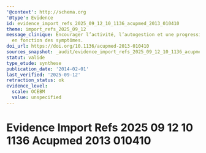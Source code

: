```yaml
---
'@context': http://schema.org
'@type': Evidence
id: evidence_import_refs_2025_09_12_10_1136_acupmed_2013_010410
theme: import_refs_2025_09_12
message_clinique: Encourager l’activité, l’autogestion et une progression graduée
  en fonction des symptômes.
doi_url: https://doi.org/10.1136/acupmed-2013-010410
sources_snapshot: _audit/evidence_import_refs_2025_09_12_10_1136_acupmed_2013_010410.json
statut: valide
type_etude: synthese
publication_date: '2014-02-01'
last_verified: '2025-09-12'
retraction_status: ok
evidence_level:
  scale: OCEBM
  value: unspecified
---
```

# Evidence Import Refs 2025 09 12 10 1136 Acupmed 2013 010410

